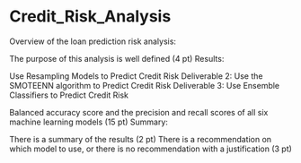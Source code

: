 # Credit_Risk_Analysis

Overview of the loan prediction risk analysis:


The purpose of this analysis is well defined (4 pt)
Results:


Use Resampling Models to Predict Credit Risk
Deliverable 2: Use the SMOTEENN algorithm to Predict Credit Risk
Deliverable 3: Use Ensemble Classifiers to Predict Credit Risk

Balanced accuracy score and the precision and recall scores of all six machine learning models (15 pt)
Summary:



There is a summary of the results (2 pt)
There is a recommendation on which model to use, or there is no recommendation with a justification (3 pt)